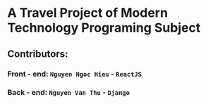 # A Travel Project of Modern Technology Programing Subject 

## Contributors:
### Front - end: `Nguyen Ngoc Hieu` - `ReactJS`
### Back - end: `Nguyen Van Thu` - `Django`
